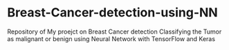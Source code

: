 # Breast-Cancer-detection-using-NN
Repository of My proejct on Breast Cancer detection 
Classifying the Tumor as malignant or benign using Neural Network with TensorFlow and Keras 

